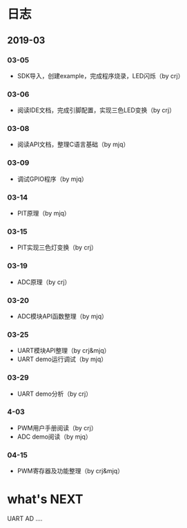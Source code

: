 # 日志

## 2019-03
### 03-05 
- SDK导入，创建example，完成程序烧录，LED闪烁（by crj）
### 03-06
- 阅读IDE文档，完成引脚配置，实现三色LED变换（by crj）
### 03-08
- 阅读API文档，整理C语言基础（by mjq）
### 03-09
- 调试GPIO程序（by mjq）
### 03-14
- PIT原理（by mjq）
### 03-15
- PIT实现三色灯变换（by crj）
### 03-19
- ADC原理（by crj）
### 03-20
- ADC模块API函数整理（by mjq）
### 03-25
- UART模块API整理（by crj&mjq）
- UART demo运行调试（by mjq）
### 03-29
- UART demo分析（by crj）
### 4-03
- PWM用户手册阅读（by crj）
- ADC demo阅读（by mjq）
### 04-15
- PWM寄存器及功能整理（by crj&mjq）

# what's NEXT
UART  AD  ....
